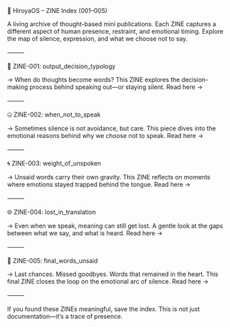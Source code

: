📘 HiroyaOS – ZINE Index (001–005)

A living archive of thought-based mini publications.
Each ZINE captures a different aspect of human presence, restraint, and emotional timing.
Explore the map of silence, expression, and what we choose not to say.

⸻

🧠 ZINE-001: output_decision_typology

→ When do thoughts become words? This ZINE explores the decision-making process behind speaking out—or staying silent.
Read here →

⸻

🤐 ZINE-002: when_not_to_speak

→ Sometimes silence is not avoidance, but care. This piece dives into the emotional reasons behind why we choose not to speak.
Read here →

⸻

🌀 ZINE-003: weight_of_unspoken

→ Unsaid words carry their own gravity. This ZINE reflects on moments where emotions stayed trapped behind the tongue.
Read here →

⸻

🌐 ZINE-004: lost_in_translation

→ Even when we speak, meaning can still get lost. A gentle look at the gaps between what we say, and what is heard.
Read here →

⸻

💬 ZINE-005: final_words_unsaid

→ Last chances. Missed goodbyes. Words that remained in the heart. This final ZINE closes the loop on the emotional arc of silence.
Read here →

⸻

If you found these ZINEs meaningful, save the index.
This is not just documentation—it’s a trace of presence.
